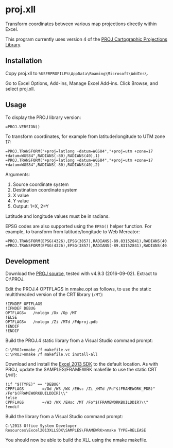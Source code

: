 proj.xll
========

Transform coordinates between various map projections directly within Excel.

This program currently uses version 4 of the [PROJ Cartographic Projections Library](https://proj.org).

Installation
------------

Copy proj.xll to `%USERPROFILE%\AppData\Roaming\Microsoft\AddIns\`.

Go to Excel Options, Add-ins, Manage Excel Add-ins. Click Browse, and select proj.xll.

Usage
-----

To display the PROJ library version:

```
=PROJ.VERSION()
```

To transform coordinates, for example from latitude/longitude to UTM zone 17:
```
=PROJ.TRANSFORM("+proj=latlong +datum=WGS84","+proj=utm +zone=17 +datum=WGS84",RADIANS(-80),RADIANS(40),1)
=PROJ.TRANSFORM("+proj=latlong +datum=WGS84","+proj=utm +zone=17 +datum=WGS84",RADIANS(-80),RADIANS(40),2)
```

Arguments:
 
1. Source coordinate system
2. Destination coordinate system
3. X value
4. Y value
5. Output: 1=X, 2=Y

Latitude and longitude values must be in radians.

EPSG codes are also supported using the `EPSG()` helper function. For example, to transform from latitude/longitude to Web Mercator:
```
=PROJ.TRANSFORM(EPSG(4326),EPSG(3857),RADIANS(-89.83152841),RADIANS(40.91627447),1)
=PROJ.TRANSFORM(EPSG(4326),EPSG(3857),RADIANS(-89.83152841),RADIANS(40.91627447),2)
```

Development
-----------

Download the [PROJ source](https://proj.org/download.html), tested with v4.9.3 (2016-09-02). Extract to C:\PROJ.

Edit the PROJ.4 OPTFLAGS in nmake.opt as follows, to use the static multithreaded version of the CRT library (`/MT`):

```
!IFNDEF OPTFLAGS
!IFNDEF DEBUG
OPTFLAGS=	/nologo /Ox /Op /MT
!ELSE
OPTFLAGS=	/nologo /Zi /MTd /Fdproj.pdb
!ENDIF
!ENDIF
```

Build the PROJ.4 static library from a Visual Studio command prompt:

```
C:\PROJ>nmake /f makefile.vc
C:\PROJ>nmake /f makefile.vc install-all
```

Download and install the [Excel 2013 SDK](https://www.microsoft.com/en-us/download/details.aspx?id=35567) to the default location. As with PROJ, update the SAMPLES/FRAMEWRK makefile to use the static CRT (`/MT`):

```
!if "$(TYPE)" == "DEBUG"
CPPFLAGS        =/Od /W3 /WX /EHsc /Zi /MTd /Fd"$(FRAMEWORK_PDB)" /Fo"$(FRAMEWORKBUILDDIR)\\"
!else
CPPFLAGS        =/W3 /WX /EHsc /MT /Fo"$(FRAMEWORKBUILDDIR)\\"
!endif
```

Build the library from a Visual Studio command prompt:

```
C:\2013 Office System Developer Resources\Excel2013XLLSDK\SAMPLES\FRAMEWRK>nmake TYPE=RELEASE
```

You should now be able to build the XLL using the nmake makefile.
